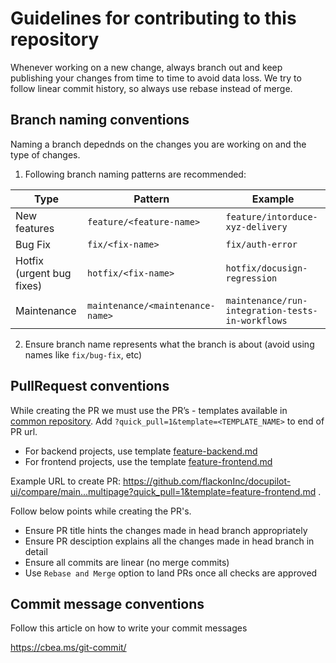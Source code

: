 # Guidelines for contributing to this repository

Whenever working on a new change, always branch out and keep publishing your changes from time to time to avoid data loss.
We try to follow linear commit history, so always use rebase instead of merge.

## Branch naming conventions

Naming a branch depednds on the changes you are working on and the type of changes.

1. Following branch naming patterns are recommended:

| Type | Pattern | Example |
|------|---------|---------|
| New features | `feature/<feature-name>` | `feature/intorduce-xyz-delivery` |
| Bug Fix | `fix/<fix-name>` | `fix/auth-error` |
| Hotfix (urgent bug fixes) | `hotfix/<fix-name>` | `hotfix/docusign-regression` |
| Maintenance | `maintenance/<maintenance-name>` | `maintenance/run-integration-tests-in-workflows` |

2. Ensure branch name represents what the branch is about (avoid using names like `fix/bug-fix`, etc)


## PullRequest conventions

While creating the PR we must use the PR’s - templates available in [common repository](https://github.com/flackonInc/.github/tree/main/PULL_REQUEST_TEMPLATE).
Add `?quick_pull=1&template=<TEMPLATE_NAME>` to end of PR url.

* For backend projects, use template [feature-backend.md](https://github.com/flackonInc/.github/blob/main/PULL_REQUEST_TEMPLATE/feature-frontend.md)
* For frontend projects, use the template [feature-frontend.md](https://github.com/flackonInc/.github/blob/main/PULL_REQUEST_TEMPLATE/feature-frontend.md) </br>

Example URL to create PR: https://github.com/flackonInc/docupilot-ui/compare/main...multipage?quick_pull=1&template=feature-frontend.md .</br>


Follow below points while creating the PR's.

* Ensure PR title hints the changes made in head branch appropriately
* Ensure PR desciption explains all the changes made in head branch in detail
* Ensure all commits are linear (no merge commits)
* Use `Rebase and Merge` option to land PRs once all checks are approved


## Commit message conventions

Follow this article on how to write your commit messages

https://cbea.ms/git-commit/
